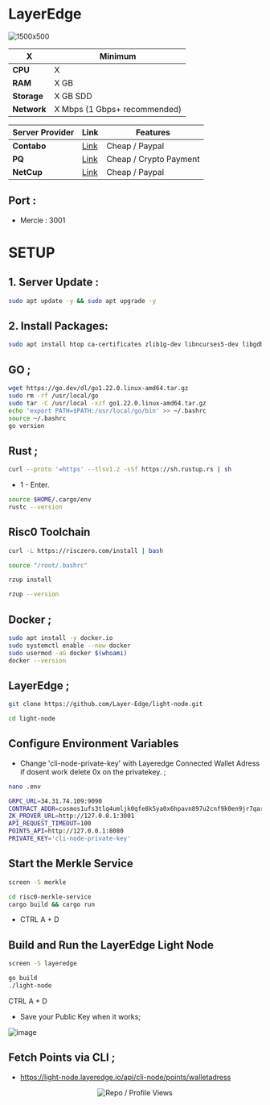 # LayerEdge
 
![1500x500](https://github.com/user-attachments/assets/b9412116-6613-40ce-b04e-dd49c905bfca)
 
| X        | Minimum              |
|------------------|----------------------------|
| **CPU**          | X                     |
| **RAM**          | X GB                     |
| **Storage**      | X GB SDD                   |
| **Network**      | X Mbps (1 Gbps+ recommended) |
 

 
| Server Provider        | Link              | Features |
|------------------|----------------------------|----------------------------|
| **Contabo**          | [Link](https://www.dpbolvw.net/click-101330552-12454592)                     | Cheap / Paypal  |
| **PQ**      | [Link](https://pq.hosting/?from=627713)                  | Cheap / Crypto Payment |
| **NetCup**          | [Link](https://www.netcup.com/en/?ref=261820) | Cheap / Paypal |
 

 
## Port : 
 
- Mercle : 3001

# SETUP

## 1. Server Update : 

```bash
sudo apt update -y && sudo apt upgrade -y
```
 
## 2. Install Packages:
 

 
```bash
sudo apt install htop ca-certificates zlib1g-dev libncurses5-dev libgdbm-dev libnss3-dev tmux iptables curl nvme-cli git wget make jq libleveldb-dev build-essential pkg-config ncdu tar clang bsdmainutils lsb-release libssl-dev libreadline-dev libffi-dev jq gcc screen unzip lz4 -y
```
 
## GO ;
 

```bash
wget https://go.dev/dl/go1.22.0.linux-amd64.tar.gz
sudo rm -rf /usr/local/go
sudo tar -C /usr/local -xzf go1.22.0.linux-amd64.tar.gz
echo 'export PATH=$PATH:/usr/local/go/bin' >> ~/.bashrc
source ~/.bashrc
go version 
```

## Rust ; 

```bash
curl --proto '=https' --tlsv1.2 -sSf https://sh.rustup.rs | sh
```
 
- 1 - Enter.

```bash
source $HOME/.cargo/env
rustc --version 
```
 
## Risc0 Toolchain
 
```bash 
curl -L https://risczero.com/install | bash
```
 
```bash 
source "/root/.bashrc"
```
```bash
rzup install
```
```bash
rzup --version
```

## Docker ; 
```bash
sudo apt install -y docker.io
sudo systemctl enable --now docker
sudo usermod -aG docker $(whoami)
docker --version
```
## LayerEdge ; 

```bash
git clone https://github.com/Layer-Edge/light-node.git
```
 
```bash
cd light-node
```
 

 
## Configure Environment Variables

- Change 'cli-node-private-key' with Layeredge Connected Wallet Adress if dosent work delete 0x on the privatekey. ; 

```bash
nano .env
```

 
```bash
GRPC_URL=34.31.74.109:9090
CONTRACT_ADDR=cosmos1ufs3tlq4umljk0qfe8k5ya0x6hpavn897u2cnf9k0en9jr7qarqqt56709
ZK_PROVER_URL=http://127.0.0.1:3001
API_REQUEST_TIMEOUT=100
POINTS_API=http://127.0.0.1:8080
PRIVATE_KEY='cli-node-private-key'
```
 

 
## Start the Merkle Service
 

 
```bash
screen -S merkle
```
 
```bash
cd risc0-merkle-service
cargo build && cargo run
```
 
- CTRL A + D
 
## Build and Run the LayerEdge Light Node
 

 
```bash
screen -S layeredge

```
 

 
```bash
go build
./light-node
```

CTRL A + D

- Save your Public Key when it works;

![image](https://github.com/user-attachments/assets/0e925a9f-3cbf-4e82-9ff3-5d140285bd7f)
 
## Fetch Points via CLI ; 
 
- https://light-node.layeredge.io/api/cli-node/points/walletadress



<p align="center">
 
  <img src="https://komarev.com/ghpvc/?username=FurkanL0&style=flat-square&color=red&label=Profile+Views+/+Repo+Views+" alt="Repo / Profile Views" />
 
</p>
